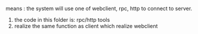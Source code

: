 
means : 
the system will use one of webclient, rpc, http to connect to server.

1. the code in this folder is:  rpc/http tools  
2. realize the same function as client which realize webclient 
